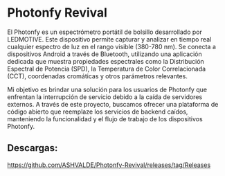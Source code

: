 # Photonfy Revival

El Photonfy es un espectrómetro portátil de bolsillo desarrollado por LEDMOTIVE. Este dispositivo permite capturar y analizar en tiempo real cualquier espectro de luz en el rango visible (380-780 nm). Se conecta a dispositivos Android a través de Bluetooth, utilizando una aplicación dedicada que muestra propiedades espectrales como la Distribución Espectral de Potencia (SPD), la Temperatura de Color Correlacionada (CCT), coordenadas cromáticas y otros parámetros relevantes. 

Mi objetivo es brindar una solución para los usuarios de Photonfy que enfrentan la interrupción de servicio debido a la caída de servidores externos. A través de este proyecto, buscamos ofrecer una plataforma de código abierto que reemplaze los servicios de backend caídos, manteniendo la funcionalidad y el flujo de trabajo de los dispositivos Photonfy.

## Descargas: 

https://github.com/ASHVALDE/Photonfy-Revival/releases/tag/Releases
